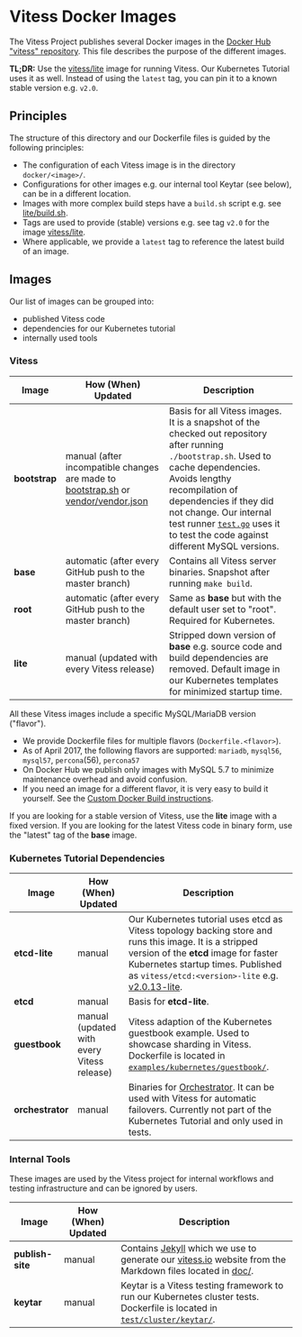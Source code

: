 # Vitess Docker Images

The Vitess Project publishes several Docker images in the [Docker Hub "vitess" repository](https://hub.docker.com/u/vitess/).
This file describes the purpose of the different images.

**TL;DR:** Use the [vitess/lite](https://hub.docker.com/r/vitess/lite/) image for running Vitess.
Our Kubernetes Tutorial uses it as well.
Instead of using the `latest` tag, you can pin it to a known stable version e.g. `v2.0`.

## Principles

The structure of this directory and our Dockerfile files is guided by the following principles:

* The configuration of each Vitess image is in the directory `docker/<image>/`.
* Configurations for other images e.g. our internal tool Keytar (see below), can be in a different location.
* Images with more complex build steps have a `build.sh` script e.g. see [lite/build.sh](https://github.com/youtube/vitess/blob/master/docker/lite/build.sh).
* Tags are used to provide (stable) versions e.g. see tag `v2.0` for the image [vitess/lite](https://hub.docker.com/r/vitess/lite/tags).
* Where applicable, we provide a `latest` tag to reference the latest build of an image.

## Images

Our list of images can be grouped into:

* published Vitess code
* dependencies for our Kubernetes tutorial
* internally used tools

### Vitess

| Image | How (When) Updated | Description |
| --- | --- | --- |
| **bootstrap** | manual (after incompatible changes are made to [bootstrap.sh](https://github.com/youtube/vitess/blob/master/bootstrap.sh) or [vendor/vendor.json](https://github.com/youtube/vitess/blob/master/vendor/vendor.json) | Basis for all Vitess images. It is a snapshot of the checked out repository after running `./bootstrap.sh`. Used to cache dependencies. Avoids lengthy recompilation of dependencies if they did not change. Our internal test runner [`test.go`](https://github.com/youtube/vitess/blob/master/test.go) uses it to test the code against different MySQL versions. |
| **base** | automatic (after every GitHub push to the master branch) | Contains all Vitess server binaries. Snapshot after running `make build`. |
| **root** | automatic (after every GitHub push to the master branch) | Same as **base** but with the default user set to "root". Required for Kubernetes. |
| **lite** | manual (updated with every Vitess release) | Stripped down version of **base** e.g. source code and build dependencies are removed. Default image in our Kubernetes templates for minimized startup time. |

All these Vitess images include a specific MySQL/MariaDB version ("flavor").

  * We provide Dockerfile files for multiple flavors (`Dockerfile.<flavor>`).
  * As of April 2017, the following flavors are supported: `mariadb`, `mysql56`, `mysql57`, `percona`(56), `percona57`
  * On Docker Hub we publish only images with MySQL 5.7 to minimize maintenance overhead and avoid confusion.
  * If you need an image for a different flavor, it is very easy to build it yourself. See the [Custom Docker Build instructions](http://vitess.io/getting-started/docker-build/).

If you are looking for a stable version of Vitess, use the **lite** image with a fixed version. If you are looking for the latest Vitess code in binary form, use the "latest" tag of the **base** image.

### Kubernetes Tutorial Dependencies

| Image | How (When) Updated | Description |
| --- | --- | --- |
| **etcd-lite** | manual | Our Kubernetes tutorial uses etcd as Vitess topology backing store and runs this image. It is a stripped version of the **etcd** image for faster Kubernetes startup times. Published as `vitess/etcd:<version>-lite` e.g. [v2.0.13-lite](https://hub.docker.com/r/vitess/etcd/tags/). |
| **etcd** | manual | Basis for **etcd-lite**. |
| **guestbook** | manual (updated with every Vitess release) | Vitess adaption of the Kubernetes guestbook example. Used to showcase sharding in Vitess. Dockerfile is located in [`examples/kubernetes/guestbook/`](https://github.com/youtube/vitess/tree/master/examples/kubernetes/guestbook). |
| **orchestrator** | manual | Binaries for [Orchestrator](https://github.com/github/orchestrator). It can be used with Vitess for automatic failovers. Currently not part of the Kubernetes Tutorial and only used in tests. |

### Internal Tools

These images are used by the Vitess project for internal workflows and testing infrastructure and can be ignored by users.

| Image | How (When) Updated | Description |
| --- | --- | --- |
| **publish-site** | manual | Contains [Jekyll](https://jekyllrb.com/) which we use to generate our [vitess.io](http://vitess.io) website from the Markdown files located in [doc/](https://github.com/youtube/vitess/tree/master/doc). |
| **keytar** | manual | Keytar is a Vitess testing framework to run our Kubernetes cluster tests. Dockerfile is located in [`test/cluster/keytar/`](https://github.com/youtube/vitess/tree/master/test/cluster/keytar). |
